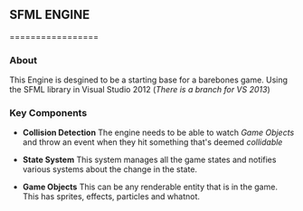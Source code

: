 ## SFML ENGINE ##
=================
### About ###
This Engine is desgined to be a starting base for a barebones game.
Using the SFML library in Visual Studio 2012 (*There is a branch for VS 2013*)


### Key Components ###

- **Collision Detection**
	The engine needs to be able to watch *Game Objects* and throw 
	an event when they hit something that's deemed *collidable*
	
- **State System**
	This system manages all the game states and notifies various 
	systems about the change in the state.

- **Game Objects**
	This can be any renderable entity that is in the game.
	This has sprites, effects, particles and whatnot.
